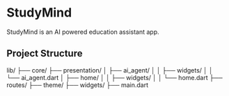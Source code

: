# StudyMind

StudyMind is an AI powered education assistant app.

## Project Structure

lib/
├── core/
├── presentation/
│ ├── ai_agent/
│ │ ├── widgets/
│ │ └── ai_agent.dart
│ ├── home/
│ │ ├── widgets/
│ │ └── home.dart
├── routes/
├── theme/
├── widgets/
├── main.dart
